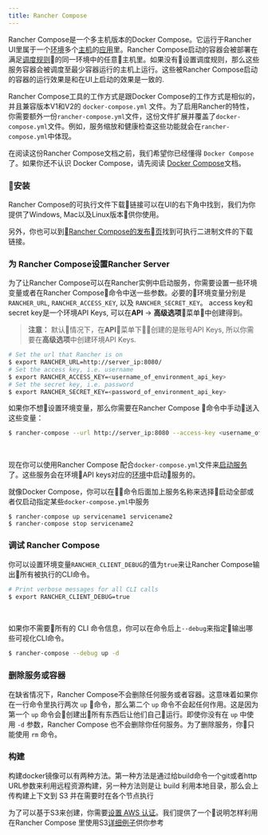 ```yaml
---
title: Rancher Compose
---
```


Rancher Compose是一个多主机版本的Docker Compose。它运行于Rancher UI里属于一个[环境](/docs/rancher/v1.x/cn/infrastructure/environments/)多个[主机](/docs/rancher/v1.x/cn/infrastructure/hosts/)的[应用](/docs/rancher/v1.x/cn/infrastructure/cattle/stacks/)里。Rancher Compose启动的容器会被部署在满足[调度规则](/docs/rancher/v1.x/cn/infrastructure/cattle/scheduling/)的同一环境中的任意主机里。如果没有设置调度规则，那么这些服务容器会被调度至最少容器运行的主机上运行。这些被Rancher Compose启动的容器的运行效果是和在UI上启动的效果是一致的.

Rancher Compose工具的工作方式是跟Docker Compose的工作方式是相似的，并且兼容版本V1和V2的 `docker-compose.yml` 文件。为了启用Rancher的特性，你需要额外一份`rancher-compose.yml`文件，这份文件扩展并覆盖了`docker-compose.yml`文件。例如，服务缩放和健康检查这些功能就会在`rancher-compose.yml`中体现。

在阅读这份Rancher Compose文档之前，我们希望你已经懂得 `Docker Compose` 了。如果你还不认识 Docker Compose，请先阅读 [Docker Compose](https://docs.docker.com/compose/)文档。

### 安装

Rancher Compose的可执行文件下载链接可以在UI的右下角中找到，我们为你提供了Windows, Mac以及Linux版本供你使用。

另外，你也可以到[Rancher Compose的发布页](https://github.com/rancher/rancher-compose/releases)找到可执行二进制文件的下载链接。

### 为 Rancher Compose设置Rancher Server

为了让Rancher Compose可以在Rancher实例中启动服务，你需要设置一些环境变量或者在Rancher Compose命令中送一些参数。必要的环境变量分别是 `RANCHER_URL`, `RANCHER_ACCESS_KEY`, 以及 `RANCHER_SECRET_KEY`。 access key和secret key是一个环境API Keys, 可以在**API** -> **高级选项**菜单中创建得到。

> **注意：** 默认情况下，在**API**菜单下创建的是账号API Keys, 所以你需要在**高级选项**中创建环境API Keys.

```bash
# Set the url that Rancher is on
$ export RANCHER_URL=http://server_ip:8080/
# Set the access key, i.e. username
$ export RANCHER_ACCESS_KEY=<username_of_environment_api_key>
# Set the secret key, i.e. password
$ export RANCHER_SECRET_KEY=<password_of_environment_api_key>
```

如果你不想设置环境变量，那么你需要在Rancher Compose 命令中手动送入这些变量：

```bash
$ rancher-compose --url http://server_ip:8080 --access-key <username_of_environment_api_key> --secret-key <password_of_environment_api_key> up
```

<br>

现在你可以使用Rancher Compose 配合`docker-compose.yml`文件来[启动服务](/docs/rancher/v1.x/cn/infrastructure/cattle/adding-services/#使用-rancher-compose-添加服务)了。这些服务会在环境API keys对应的[环境](/docs/rancher/v1.x/cn/infrastructure/environments/)中启动服务的。

就像Docker Compose，你可以在命令后面加上服务名称来选择启动全部或者仅启动指定某些`docker-compose.yml`中服务

```baseurl
$ rancher-compose up servicename1 servicename2
$ rancher-compose stop servicename2
```

### 调试 Rancher Compose

你可以设置环境变量`RANCHER_CLIENT_DEBUG`的值为`true`来让Rancher Compose输出所有被执行的CLI命令。

```bash
# Print verbose messages for all CLI calls
$ export RANCHER_CLIENT_DEBUG=true
```

<br>

如果你不需要所有的 CLI 命令信息，你可以在命令后上`--debug`来指定输出哪些可视化CLI命令。

```bash
$ rancher-compose --debug up -d
```

### 删除服务或容器

在缺省情况下，Rancher Compose不会删除任何服务或者容器。这意味着如果你在一行命令里执行两次 `up` 命令，那么第二个 `up` 命令不会起任何作用。这是因为第一个 `up` 命令会创建出所有东西后让他们自己运行。即使你没有在 `up` 中使用 `-d` 参数，Rancher Compose 也不会删除你任何服务。为了删除服务，你只能使用 `rm` 命令。

### 构建

构建docker镜像可以有两种方法。第一种方法是通过给build命令一个git或者http URL参数来利用远程资源构建，另一种方法则是让 build 利用本地目录，那么会上传构建上下文到 S3 并在需要时在各个节点执行

为了可以基于S3来创建，你需要[设置 AWS 认证](https://github.com/aws/aws-sdk-go/#configuring-credentials)。我们提供了一个说明怎样利用在Rancher Compose 里使用S3[详细例子](/docs/rancher/v1.x/cn/infrastructure/cattle/rancher-compose/build/)供你参考
